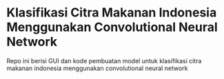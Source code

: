 # Klasifikasi Citra Makanan Indonesia Menggunakan Convolutional Neural Network

Repo ini berisi GUI dan kode pembuatan model untuk klasifikasi citra makanan indonesia menggunakan convolutional neural network

